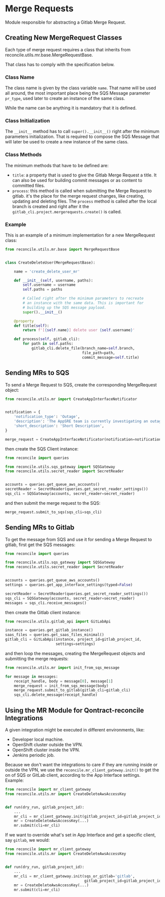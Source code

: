 # Merge Requests

Module responsible for abstracting a Gitlab Merge Request.

## Creating New MergeRequest Classes

Each type of merge request requires a class that inherits
from reconcile.utils.mr.base.MergeRequestBase.

That class has to comply with the specification below.

### Class Name

The class name is given by the class variable `name`. That name will be
used all around, the most important place being the SQS Message parameter
`pr_type`, used later to create an instance of the same class.

While the name can be anything it is mandatory that it is defined.

### Class Initialization

The `__init__` method has to call `super().__init__()` right after the minimum
parameters initialization. That is required to compose the SQS Message that
will later be used to create a new instance of the same class.

### Class Methods

The minimum methods that have to be defined are:

* `title`: a property that is used to give the Gitlab Merge Request a title.
  It can also be used for building commit messages or as content to committed
  files.
* `process`: this method is called when submitting the Merge Request to gitlab.
  it's the place for the merge request changes, like creating, updating and
  deleting files. The `process` method is called after the local branch is
  created and right after it the `gitlab_cli.project.mergerequests.create()`
  is called.

### Example

This is an example of a minimum implementation for a new MergeRequest class:

```python
from reconcile.utils.mr.base import MergeRequestBase


class CreateDeleteUser(MergeRequestBase):

    name = 'create_delete_user_mr'

    def __init__(self, username, paths):
        self.username = username
        self.paths = paths

        # Called right after the minimum parameters to recreate
        # an instance with the same data. This is important for
        # building up the SQS message payload.
        super().__init__()

    @property
    def title(self):
        return f'[{self.name}] delete user {self.username}'

    def process(self, gitlab_cli):
        for path in self.paths:
            gitlab_cli.delete_file(branch_name=self.branch,
                                   file_path=path,
                                   commit_message=self.title)
```

## Sending MRs to SQS

To send a Merge Request to SQS, create the corresponding MergeRequest object:

```python
from reconcile.utils.mr import CreateAppInterfaceNotificator


notification = {
    'notification_type': 'Outage',
    'description': 'The AppSRE team is currently investigating an outage',
    'short_description': 'Short Description',
}

merge_request = CreateAppInterfaceNotificator(notification=notification)

```

then create the SQS Client instance:

```python
from reconcile import queries

from reconcile.utils.sqs_gateway import SQSGateway
from reconcile.utils.secret_reader import SecretReader


accounts = queries.get_queue_aws_accounts()
secretReader = SecretReader(queries.get_secret_reader_settings())
sqs_cli = SQSGateway(accounts, secret_reader=secret_reader)
```

and then submit the merge request to the SQS:

```python
merge_request.submit_to_sqs(sqs_cli=sqs_cli)
```

## Sending MRs to Gitlab

To get the message from SQS and use it for sending a Merge Request to gitlab,
first get the SQS messages:


```python
from reconcile import queries

from reconcile.utils.sqs_gateway import SQSGateway
from reconcile.utils.secret_reader import SecretReader


accounts = queries.get_queue_aws_accounts()
settings = queries.get_app_interface_settings(typed=False)

secretReader = SecretReader(queries.get_secret_reader_settings())
sqs_cli = SQSGateway(accounts, secret_reader=secret_reader)
messages = sqs_cli.receive_messages()
```

then create the Gitlab client instance:

```python
from reconcile.utils.gitlab_api import GitLabApi

instance = queries.get_gitlab_instance()
saas_files = queries.get_saas_files_minimal()
gitlab_cli = GitLabApi(instance, project_id=gitlab_project_id,
                       settings=settings)
```

and then loop the messages, creating the MergeRequest objects and submitting
the merge requests:

```python
from reconcile.utils.mr import init_from_sqs_message

for message in messages:
    receipt_handle, body = message[0], message[1]
    merge_request = init_from_sqs_message(body)
    merge_request.submit_to_gitlab(gitlab_cli=gitlab_cli)
    sqs_cli.delete_message(receipt_handle)
```

## Using the MR Module for Qontract-reconcile Integrations

A given integration might be executed in different environments, like:

* Developer local machine.
* OpenShift cluster outside the VPN.
* OpenShift cluster inside the VPN.
* Jenkins periodic job.

Because we don't want the integrations to care if they are running inside or
outside the VPN, we use the `reconcile.mr_client_gateway.init()` to get the
on of SQS or GitLab client, according to the App Interface settings. Example:

```python
from reconcile import mr_client_gateway
from reconcile.utils.mr import CreateDeleteAwsAccessKey


def run(dry_run, gitlab_project_id):
    ...    
    mr_cli = mr_client_gateway.init(gitlab_project_id=gitlab_project_id)
    mr = CreateDeleteAwsAccessKey(...)
    mr.submit(cli=mr_cli)
```

If we want to override what's set in App Interface and get a specific client,
say `gitlab`, we would:

```python
from reconcile import mr_client_gateway
from reconcile.utils.mr import CreateDeleteAwsAccessKey


def run(dry_run, gitlab_project_id):
    ...
    mr_cli = mr_client_gateway.init(sqs_or_gitlab='gitlab',
                                    gitlab_project_id=gitlab_project_id)
    mr = CreateDeleteAwsAccessKey(...)
    mr.submit(cli=mr_cli)
```
